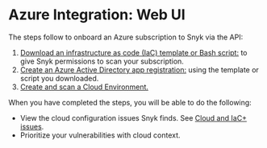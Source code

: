 # Azure Integration: Web UI

The steps follow to onboard an Azure subscription to Snyk via the API:

1. [Download an infrastructure as code (IaC) template or Bash script:](step-1-download-azure-app-registration-iac-template-or-script-web-ui.md) to give Snyk permissions to scan your subscription.
2. [Create an Azure Active Directory app registration:](step-2-create-the-azure-ad-app-registration.md) using the template or script you downloaded.
3. [Create and scan a Cloud Environment.](step-3-create-and-scan-a-snyk-cloud-environment-for-azure-web-ui.md)

When you have completed the steps, you will be able to do the following:

* View the cloud configuration issues Snyk finds. See [Cloud and IaC+ issues](../../../../scan-infrastructure/introduction-to-iac+/cloud-and-integrated-iac-issues/).
* Prioritize your vulnerabilities with cloud context.
